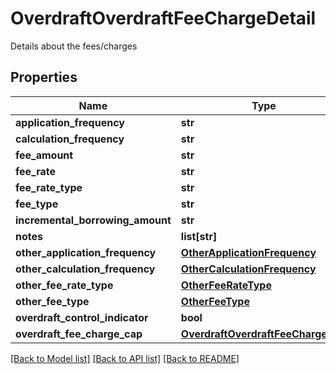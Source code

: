 # OverdraftOverdraftFeeChargeDetail

Details about the fees/charges
## Properties
Name | Type | Description | Notes
------------ | ------------- | ------------- | -------------
**application_frequency** | **str** |  | [optional] 
**calculation_frequency** | **str** |  | [optional] 
**fee_amount** | **str** |  | [optional] 
**fee_rate** | **str** |  | [optional] 
**fee_rate_type** | **str** |  | [optional] 
**fee_type** | **str** |  | [optional] 
**incremental_borrowing_amount** | **str** |  | [optional] 
**notes** | **list[str]** |  | [optional] 
**other_application_frequency** | [**OtherApplicationFrequency**](OtherApplicationFrequency.md) |  | [optional] 
**other_calculation_frequency** | [**OtherCalculationFrequency**](OtherCalculationFrequency.md) |  | [optional] 
**other_fee_rate_type** | [**OtherFeeRateType**](OtherFeeRateType.md) |  | [optional] 
**other_fee_type** | [**OtherFeeType**](OtherFeeType.md) |  | [optional] 
**overdraft_control_indicator** | **bool** |  | [optional] 
**overdraft_fee_charge_cap** | [**OverdraftOverdraftFeeChargeCap**](OverdraftOverdraftFeeChargeCap.md) |  | [optional] 

[[Back to Model list]](../README.md#documentation-for-models) [[Back to API list]](../README.md#documentation-for-api-endpoints) [[Back to README]](../README.md)


